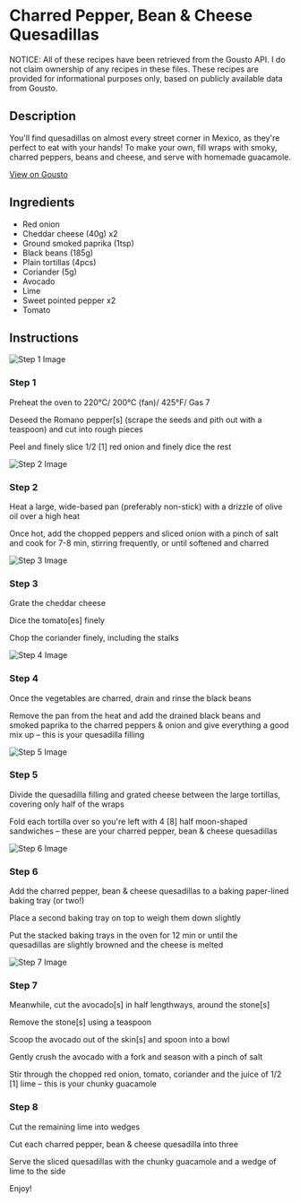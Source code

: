 # Charred Pepper, Bean & Cheese Quesadillas

NOTICE: All of these recipes have been retrieved from the Gousto API. I do not claim ownership of any recipes in these files. These recipes are provided for informational purposes only, based on publicly available data from Gousto.

## Description

You'll find quesadillas on almost every street corner in Mexico, as they're perfect to eat with your hands! To make your own, fill wraps with smoky, charred peppers, beans and cheese, and serve with homemade guacamole. 

[View on Gousto](https://www.gousto.co.uk/recipes/cookbook/charred-pepper-bean-cheese-quesadillas)

## Ingredients

- Red onion
- Cheddar cheese (40g) x2
- Ground smoked paprika (1tsp)
- Black beans (185g)
- Plain tortillas (4pcs)
- Coriander (5g)
- Avocado
- Lime
- Sweet pointed pepper x2
- Tomato

## Instructions

![Step 1 Image](https://production-media.gousto.co.uk/cms/recipe-step-image/step-1-1593447067524-x200.jpg)

### Step 1

Preheat the oven to 220°C/ 200°C (fan)/ 425°F/ Gas 7

Deseed the Romano pepper<span class="text-danger">[s]</span> (scrape the seeds and pith out with a teaspoon) and cut into rough pieces

Peel and finely slice 1/2 <span class="text-danger">[1]</span> red onion and finely dice the rest

![Step 2 Image](https://production-media.gousto.co.uk/cms/recipe-step-image/step-2-1593447083212-x200.jpg)

### Step 2

Heat a large, wide-based pan (preferably non-stick) with a drizzle of olive oil over a high heat

Once hot, add the chopped peppers and sliced onion with a pinch of salt and cook for 7-8 min, stirring frequently, or until softened and charred

![Step 3 Image](https://production-media.gousto.co.uk/cms/recipe-step-image/step-3-1593447093721-x200.jpg)

### Step 3

Grate the cheddar cheese

Dice the tomato<span class="text-danger">[es] </span>finely

Chop the coriander finely, including the stalks

![Step 4 Image](https://production-media.gousto.co.uk/cms/recipe-step-image/step-4-1593447104843-x200.jpg)

### Step 4

Once the vegetables are charred, drain and rinse the black beans

Remove the pan from the heat and add the drained black beans and smoked paprika to the charred peppers & onion and give everything a good mix up – this is your quesadilla filling

![Step 5 Image](https://production-media.gousto.co.uk/cms/recipe-step-image/step-5-1593447124123-x200.jpg)

### Step 5

Divide the quesadilla filling and grated cheese between the large tortillas, covering only half of the wraps

Fold each tortilla over so you're left with 4 <span class="text-danger">[8]</span> half moon-shaped sandwiches – these are your charred pepper, bean & cheese quesadillas

![Step 6 Image](https://production-media.gousto.co.uk/cms/recipe-step-image/step-6-1593447143519-x200.jpg)

### Step 6

Add the charred pepper, bean & cheese quesadillas to a baking paper-lined baking tray (or two!)

Place a second baking tray on top to weigh them down slightly

Put the stacked baking trays in the oven for 12 min or until the quesadillas are slightly browned and the cheese is melted

![Step 7 Image](https://production-media.gousto.co.uk/cms/recipe-step-image/step-7-1593447149865-x200.jpg)

### Step 7

Meanwhile, cut the avocado<span class="text-danger">[s]</span> in half lengthways, around the stone<span class="text-danger">[s]</span>

Remove the stone<span class="text-danger">[s]</span> using a teaspoon

Scoop the avocado out of the skin<span class="text-danger">[s]</span> and spoon into a bowl

Gently crush the avocado with a fork and season with a pinch of salt

Stir through the chopped red onion, tomato, coriander and the juice of 1/2 <span class="text-danger">[1]</span> lime – this is your chunky guacamole

### Step 8

Cut the remaining lime into wedges

Cut each charred pepper, bean & cheese quesadilla into three

Serve the sliced quesadillas with the chunky guacamole and a wedge of lime to the side

Enjoy!

